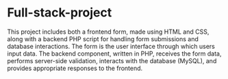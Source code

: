 # Full-stack-project
This project includes both a frontend form, made using HTML and CSS, along with a backend PHP script for handling form submissions and database interactions.
The form is the user interface through which users input data.
The backend component, written in PHP, receives the form data, performs server-side validation, interacts with the database (MySQL), and provides appropriate responses to the frontend.
